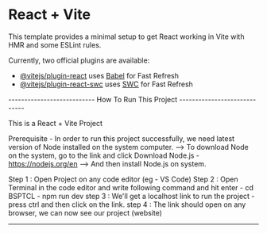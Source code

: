 # React + Vite

This template provides a minimal setup to get React working in Vite with HMR and some ESLint rules.

Currently, two official plugins are available:

- [@vitejs/plugin-react](https://github.com/vitejs/vite-plugin-react/blob/main/packages/plugin-react/README.md) uses [Babel](https://babeljs.io/) for Fast Refresh
- [@vitejs/plugin-react-swc](https://github.com/vitejs/vite-plugin-react-swc) uses [SWC](https://swc.rs/) for Fast Refresh

--------------------------- How To Run This Project -----------------------------

This is a React + Vite Project

Prerequisite - In order to run this project successfully, we need latest version of Node installed on the system computer.
--> To download Node on the system, go to the link and click Download Node.js - https://nodejs.org/en
--> And then install Node.js on system.

Step 1 : Open Project on any code editor (eg - VS Code)
Step 2 : Open Terminal in the code editor and write following command and hit enter - cd BSPTCL - npm run dev
step 3 : We'll get a localhost link to run the project - press ctrl and then click on the link.
step 4 : The link should open on any browser, we can now see our project (website)

---
